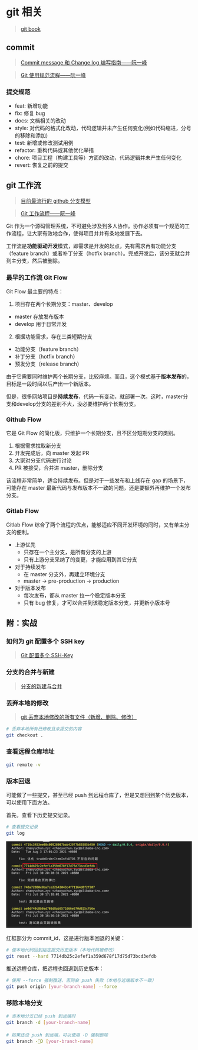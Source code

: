 # git 相关
> [git book](https://git-scm.com/book/zh/v2)
## commit
> [Commit message 和 Change log 编写指南——阮一峰](https://www.ruanyifeng.com/blog/2016/01/commit_message_change_log.html)

> [Git 使用规范流程——阮一峰](https://www.ruanyifeng.com/blog/2015/08/git-use-process.html)

### 提交规范

- feat: 新增功能
- fix: 修复 bug
- docs: 文档相关的改动
- style: 对代码的格式化改动，代码逻辑并未产生任何变化(例如代码缩进，分号的移除和添加)
- test: 新增或修改测试用例
- refactor: 重构代码或其他优化举措
- chore: 项目工程（构建工具等）方面的改动，代码逻辑并未产生任何变化
- revert: 恢复之前的提交

## git 工作流
> [目前最流行的 github 分支模型](https://guides.github.com/introduction/flow/)

> [Git 工作流程——阮一峰](https://www.ruanyifeng.com/blog/2015/12/git-workflow.html)

Git 作为一个源码管理系统，不可避免涉及到多人协作。协作必须有一个规范的工作流程，让大家有效地合作，使得项目井井有条地发展下去。

工作流是**功能驱动开发**模式，即需求是开发的起点，先有需求再有功能分支（feature branch）或者补丁分支（hotfix branch）。完成开发后，该分支就合并到主分支，然后被删除。

### 最早的工作流 Git Flow

Git Flow 最主要的特点：

1. 项目存在两个长期分支：master、develop
  - master 存放发布版本
  - develop 用于日常开发
2. 根据功能需求，存在三类短期分支
  - 功能分支（feature branch）
  - 补丁分支（hotfix branch）
  - 预发分支（release branch）

由于它需要同时维护两个长期分支，比较麻烦。而且，这个模式基于**版本发布**的，目标是一段时间以后产出一个新版本。

但是，很多网站项目是**持续发布**，代码一有变动，就部署一次。这时，master分支和develop分支的差别不大，没必要维护两个长期分支。

### Github Flow

它是 Git Flow 的简化版，只维护一个长期分支，且不区分短期分支的类别。

1. 根据需求拉取新分支
2. 开发完成后，向 master 发起 PR
3. 大家对分支代码进行讨论
4. PR 被接受，合并进 master，删除分支

该流程非常简单，适合持续发布。但是对于一些发布和上线存在 gap 的场景下，可能存在 master 最新代码与发布版本不一致的问题，还是要额外再维护一个发布分支。

### Gitlab Flow

Gitlab Flow 综合了两个流程的优点，能够适应不同开发环境的同时，又有单主分支的便利。

- 上游优先
  - 只存在一个主分支，是所有分支的上游
  - 只有上游分支采纳了的变更，才能应用到其它分支
- 对于持续发布
  - 在 master 分支外，再建立环境分支
  - master -> pre-production -> production
- 对于版本发布
  - 每次发布，都从 master 拉一个稳定版本分支
  - 只有 bug 修复，才可以合并到该稳定版本分支，并更新小版本号

## 附：实战
### 如何为 git 配置多个 SSH key
> [Git 配置多个 SSH-Key](https://gitee.com/help/articles/4229#article-header0)

### 分支的合并与新建
> [分支的新建与合并](https://git-scm.com/book/zh/v2/Git-%E5%88%86%E6%94%AF-%E5%88%86%E6%94%AF%E7%9A%84%E6%96%B0%E5%BB%BA%E4%B8%8E%E5%90%88%E5%B9%B6)

### 丢弃本地的修改

> [git 丢弃本地修改的所有文件（新增、删除、修改）](https://blog.csdn.net/leedaning/article/details/51304690)

```bash
# 丢弃本地所有已修改且未提交的内容
git checkout .
```

### 查看远程仓库地址

```bash
git remote -v
```

### 版本回退

可能做了一些提交，甚至已经 push 到远程仓库了，但是又想回到某个历史版本，可以使用下面方法。

首先，查看下历史提交记录。

```bash
# 查看提交记录
git log
```

![](./imgs/git-log.png)

红框部分为 commit_id，这是进行版本回退的关键：

```bash
# 使本地代码回到指定提交历史版本（本地代码被修改）
git reset --hard 7714db25c2efef1a359d678f17d75d73bcd3efdb
```

推送远程仓库，把远程也回退到历史版本：

```bash
# 使用 --force 强制推送，否则会 push 失败（本地与远端版本不一致）
git push origin [your-branch-name] --force
```

### 移除本地分支

```bash
# 当本地分支已经 push 到远端时
git branch -d [your-branch-name]

# 如果还没 push 到远端，可以使用 -D 强制删除
git branch -D [your-branch-name]
```